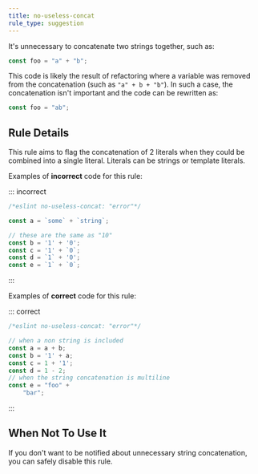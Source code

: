 ```yaml
---
title: no-useless-concat
rule_type: suggestion
---
```



It's unnecessary to concatenate two strings together, such as:

```js
const foo = "a" + "b";
```

This code is likely the result of refactoring where a variable was removed from the concatenation (such as `"a" + b + "b"`). In such a case, the concatenation isn't important and the code can be rewritten as:

```js
const foo = "ab";
```

## Rule Details

This rule aims to flag the concatenation of 2 literals when they could be combined into a single literal. Literals can be strings or template literals.

Examples of **incorrect** code for this rule:

::: incorrect

```js
/*eslint no-useless-concat: "error"*/

const a = `some` + `string`;

// these are the same as "10"
const b = '1' + '0';
const c = '1' + `0`;
const d = `1` + '0';
const e = `1` + `0`;
```

:::

Examples of **correct** code for this rule:

::: correct

```js
/*eslint no-useless-concat: "error"*/

// when a non string is included
const a = a + b;
const b = '1' + a;
const c = 1 + '1';
const d = 1 - 2;
// when the string concatenation is multiline
const e = "foo" +
    "bar";
```

:::

## When Not To Use It

If you don't want to be notified about unnecessary string concatenation, you can safely disable this rule.
